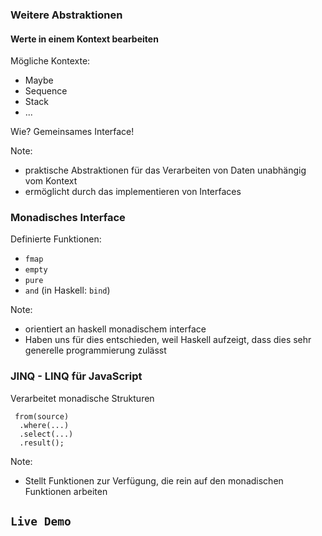 ### Weitere Abstraktionen
#### Werte in einem Kontext bearbeiten
Mögliche Kontexte: <!-- .elements class="fragment" data-fragment-index="1" -->
- Maybe            <!-- .elements class="fragment" data-fragment-index="1" -->
- Sequence         <!-- .elements class="fragment" data-fragment-index="1" -->
- Stack            <!-- .elements class="fragment" data-fragment-index="1" -->
- ...              <!-- .elements class="fragment" data-fragment-index="1" -->

Wie?                    <!-- .elements class="fragment" data-fragment-index="2" -->
Gemeinsames Interface!  <!-- .elements class="fragment" data-fragment-index="2" -->

Note:
- praktische Abstraktionen für das Verarbeiten von Daten unabhängig vom Kontext
- ermöglicht durch das implementieren von Interfaces



### Monadisches Interface
Definierte Funktionen:
- `fmap` 
- `empty`
- `pure`
- `and` (in Haskell: `bind`)

Note:
- orientiert an haskell monadischem interface
- Haben uns für dies entschieden, weil Haskell aufzeigt, dass dies sehr generelle programmierung zulässt



### JINQ - LINQ für JavaScript
Verarbeitet monadische Strukturen 
```js[]
 from(source)
  .where(...)
  .select(...)
  .result();
```

Note:
- Stellt Funktionen zur Verfügung, die rein auf den monadischen Funktionen arbeiten



## `Live Demo`
